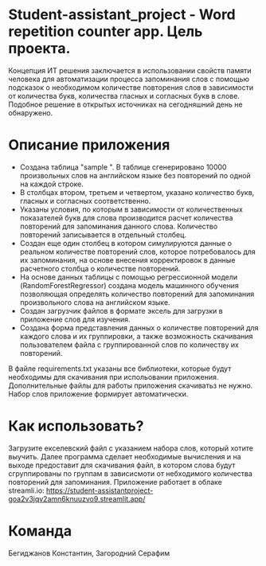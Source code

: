 # Student-assistant_project - Word repetition counter app. Цель проекта.

Концепция ИТ решения заключается в использовании свойств памяти человека для автоматизации процесса запоминания слов с помощью подсказок о необходимом количестве повторения слов в зависимости от количества букв, количества гласных и согласных букв в слове. Подобное решение в открытых источниках на сегодняшний день не обнаружено.

# Описание приложения 
- Создана таблица  "sample ".  В таблице сгенерировано 10000 произвольных слов на английском языке без повторений по одной на каждой строке.
- В столбцах втором, третьем и четвертом, указано количество букв, гласных и согласных соответственно.
- Указаны условия, по которым в зависимости от количественных показателей букв для слова производится расчет количества повторений для запоминания данного слова. Количество повторений записывается в отдельный столбец.
- Создан еще один столбец в котором симулируются данные о реальном количестве повторений слов, которое потребовалось для их запоминания, на основе внесения корректировок в данные расчетного столбца о количестве повторений.
- На основе данных таблицы с помощью регрессионной модели (RandomForestRegressor) создана модель машинного обучения позволяющая определять количество повторений для запоминания произвольного слова на английском языке.
- Создан загрузчик файлов в формате эксель для загрузки в приложение слов для изучения.
- Создана форма представления данных о количестве повторений для каждого слова и их группировки, а также возможность скачивания пользователем файла с группированной слов по количеству их повторений.

В файле requirements.txt указаны все библиотеки, которые будут необходимы для скачивания при испольовании приложения. Дополнительные файлы для работы приложения скачиватьз не нужно. Набор слов приложение формирует автоматически.

# Как использовать?
Загрузите екселевский файл с указанием набора слов, который хотите выучить. Далее программа сделает необходимые вычисления и на выходе предоставит для скачивания файл, в котором слова будут сгруппированы по группам в зависисмоти от небходимого количества повторений для запоминания.
Приложение работает в облаке streamli.io: https://student-assistantproject-goa2v3jqv2amn6knuuzvo9.streamlit.app/

# Команда
Бегиджанов Константин, 
Загородний Серафим
